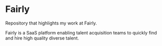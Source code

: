 # Fairly
Repository that highlights my work at Fairly.


Fairly is a SaaS platform enabling talent acquisition teams to quickly find and hire high quality diverse talent.

